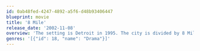 ```yaml
---
id: 0ab48fed-4247-4892-a5f6-d48b93406447
blueprint: movie
title: '8 Mile'
release_date: '2002-11-08'
overview: 'The setting is Detroit in 1995. The city is divided by 8 Mile, a road that splits the town in half along racial lines. A young white rapper, Jimmy "B-Rabbit" Smith Jr. summons strength within himself to cross over these arbitrary boundaries to fulfill his dream of success in hip hop. With his pal Future and the three one third in place, all he has to do is not choke.'
genres: '[{"id": 18, "name": "Drama"}]'
---
```

